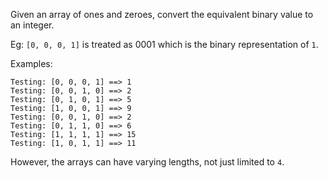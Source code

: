 Given an array of ones and zeroes, convert the equivalent binary value to an integer.

Eg: ```[0, 0, 0, 1]``` is treated as 0001 which is the binary representation of ```1```.

Examples:
```
Testing: [0, 0, 0, 1] ==> 1
Testing: [0, 0, 1, 0] ==> 2
Testing: [0, 1, 0, 1] ==> 5
Testing: [1, 0, 0, 1] ==> 9
Testing: [0, 0, 1, 0] ==> 2
Testing: [0, 1, 1, 0] ==> 6
Testing: [1, 1, 1, 1] ==> 15
Testing: [1, 0, 1, 1] ==> 11
```
However, the arrays can have varying lengths, not just limited to ```4```.

